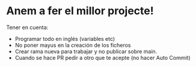 # Anem a fer el millor projecte!

Tener en cuenta:
- Programar todo en inglés (variables etc)
- No poner mayus en la creación de los ficheros
- Crear rama nueva para trabajar y no publicar sobre main.
- Cuando se hace PR pedir a otro que te acepte (no hacer Auto Commit)